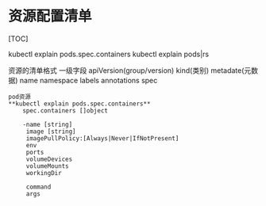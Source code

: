 # 资源配置清单

[TOC]

kubectl explain pods.spec.containers
kubectl explain pods|rs

资源的清单格式
    一级字段
        apiVersion(group/version)
        kind(类别)
        metadate(元数据)
            name
            namespace
            labels
            annotations
        spec

    pod资源
    **kubectl explain pods.spec.containers**
        spec.containers []object 

        -name [string]
         image [string]
         imagePullPolicy:[Always|Never|IfNotPresent]
         env
         ports
         volumeDevices
         volumeMounts
         workingDir

         command
         args